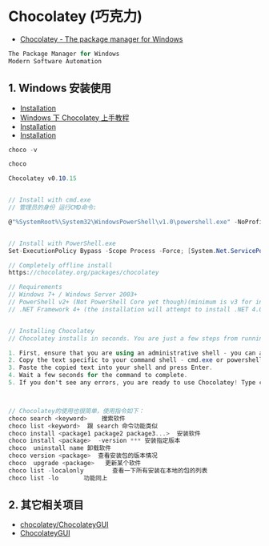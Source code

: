 # Chocolatey (巧克力)

- [Chocolatey - The package manager for Windows](https://chocolatey.org/)

```c#
The Package Manager for Windows
Modern Software Automation
```

## 1. Windows 安装使用

- [Installation](https://chocolatey.org/docs/installation)
- [Windows 下 Chocolatey 上手教程](https://www.jianshu.com/p/5325decea0d2)
- [Installation](https://chocolatey.org/docs/installation#non-administrative-install)
- [Installation](https://chocolatey.org/docs/installation#completely-offline-install)

```c#
choco -v

choco

Chocolatey v0.10.15


// Install with cmd.exe
// 管理员的身份 运行CMD命令:

@"%SystemRoot%\System32\WindowsPowerShell\v1.0\powershell.exe" -NoProfile -InputFormat None -ExecutionPolicy Bypass -Command "[System.Net.ServicePointManager]::SecurityProtocol = 3072; iex ((New-Object System.Net.WebClient).DownloadString('https://chocolatey.org/install.ps1'))" && SET "PATH=%PATH%;%ALLUSERSPROFILE%\chocolatey\bin"


// Install with PowerShell.exe
Set-ExecutionPolicy Bypass -Scope Process -Force; [System.Net.ServicePointManager]::SecurityProtocol = [System.Net.ServicePointManager]::SecurityProtocol -bor 3072; iex ((New-Object System.Net.WebClient).DownloadString('https://chocolatey.org/install.ps1'))

// Completely offline install
https://chocolatey.org/packages/chocolatey

// Requirements
// Windows 7+ / Windows Server 2003+
// PowerShell v2+ (Not PowerShell Core yet though)(minimum is v3 for install from this website due to TLS 1.2 requirement)
// .NET Framework 4+ (the installation will attempt to install .NET 4.0 if you do not have it installed)(minimum is 4.5 for install from this website due to TLS 1.2 requirement)


// Installing Chocolatey
// Chocolatey installs in seconds. You are just a few steps from running choco right now!

1. First, ensure that you are using an administrative shell - you can also install as a non-admin, check out Non-Administrative Installation.
2. Copy the text specific to your command shell - cmd.exe or powershell.exe.
3. Paste the copied text into your shell and press Enter.
4. Wait a few seconds for the command to complete.
5. If you don't see any errors, you are ready to use Chocolatey! Type choco or choco -? now, or see Getting Started for usage instructions.



// Chocolatey的使用也很简单，使用指令如下：
choco search <keyword>    搜索软件
choco list <keyword>  跟 search 命令功能类似
choco install <package1 package2 package3...>  安装软件
choco install <package>  -version *** 安装指定版本
choco  uninstall name 卸载软件
choco version <package>  查看安装包的版本情况
choco  upgrade <package>   更新某个软件
choco list -localonly        查看一下所有安装在本地的包的列表
choco list -lo       功能同上

```

## 2. 其它相关项目

- [chocolatey/ChocolateyGUI](https://github.com/chocolatey/ChocolateyGUI)
- [ChocolateyGUI](https://chocolatey.github.io/ChocolateyGUI/about)
